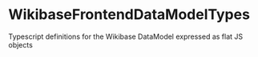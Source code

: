 # WikibaseFrontendDataModelTypes
Typescript definitions for the Wikibase DataModel expressed as flat JS objects
